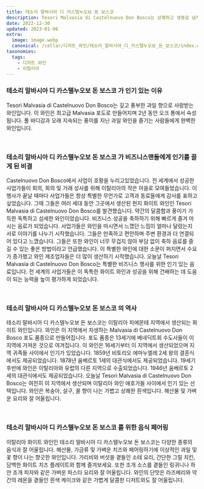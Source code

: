 ```yaml
---
title: 테소리 말바시아 디 카스텔누오보 돈 보스코
description: Tesori Malvasia di Castelnuovo Don Bosco는 상쾌하고 생동감 넘치는 화이트 와인으로 강렬한 열대 및 꽃 향이 터져 나오는 진정한 토스카나식 간식입니다.
date: 2022-12-30
updated: 2023-01-06
extra:
  image: image.webp
  canonical: /cellar/디저트_와인/테소리_말바시아_디_카스텔누오보_돈_보스코/index.md
taxonomies:
  tags: 
    - 디저트 와인
    - 이탈리아
---
```



### 테소리 말바시아 디 카스텔누오보 돈 보스코 가 인기 있는 이유

Tesori Malvasia di Castelnuovo Don Bosco는 깊고 풍부한 과일 향으로 사랑받는 와인입니다. 이 와인은 최고급 Malvasia 포도로 만들어지며 2년 동안 오크 통에서 숙성됩니다. 풀 바디감과 오래 지속되는 풍미를 지닌 과일 와인을 즐기는 사람들에게 완벽한 와인입니다.

&nbsp;  

### 테소리 말바시아 디 카스텔누오보 돈 보스코 가 비즈니스맨들에게 인기를 끌게 된 비결

Castelnuovo Don Bosco에서 사업이 호황을 누리고있었습니다. 전 세계에서 성공한 사업가들이 회의, 회의 및 거래 성사를 위해 이탈리아의 작은 마을로 모여들었습니다. 이 행사가 끝날 때마다 사업가들은 항상 특별한 무언가로 고객과 동료들에게 감사를 표하고 싶었습니다. 그때 그들은 여러 세대 동안 그곳에서 생산된 현지 화이트 와인인 Tesori Malvasia di Castelnuovo Don Bosco를 발견했습니다. 약간의 달콤함과 풍미가 가득한 독특하고 섬세한 와인이었습니다. 비즈니스 성공을 축하하기 위해 빠르게 즐겨 마시는 음료가 되었습니다. 사업가들은 와인을 마시면서 느꼈던 느낌이 얼마나 달랐는지 서로 이야기를 나누기 시작했습니다. 그들은 만족하고 편안하며 주변 환경과 더 연결되어 있다고 느꼈습니다. 그들은 또한 와인이 너무 무겁지 않아 부담 없이 축하 음료를 즐길 수 있는 좋은 방법이라고 언급했습니다. 이 특별한 와인에 대한 소문이 퍼지면서 수요가 증가했고 와인 제조업자들은 더 많이 생산하기 시작했습니다. 오늘날 Tesori Malvasia di Castelnuovo Don Bosco는 특별한 비즈니스 행사를 위한 인기 있는 음료입니다. 전 세계의 사업가들은 이 독특한 화이트 와인과 성공을 위해 건배하는 데 도움이 되는 능력을 높이 평가하게 되었습니다.

&nbsp;  

### 테소리 말바시아 디 카스텔누오보 돈 보스코 의 역사

테소리 말바시아 디 카스텔누오보 돈 보스코는 이탈리아 피에몬테 지역에서 생산되는 화이트 와인입니다. 와인은 이 지역에서 자생하는 Malvasia di Castelnuovo Don Bosco 포도 품종으로 만들어집니다. 포도 품종은 13세기에 베네딕트회 수도사들이 이 지역에 가져온 것으로 여겨집니다. 이 와인은 16세기부터 이 지역에서 생산되었으며 지역 귀족들 사이에서 인기가 있었습니다. 1859년 비토리오 에마누엘레 2세 왕의 결혼식에서도 제공되었습니다. 1878년 움베르토 1세의 대관식에서도 제공되었습니다. 19세기 후반에 와인은 이탈리아와 유럽의 다른 지역으로 수출되었습니다. 1946년 움베르토 2세의 대관식에서도 제공되었습니다. 오늘날 Tesori Malvasia di Castelnuovo Don Bosco는 여전히 이 지역에서 생산되며 이탈리아 와인 애호가들 사이에서 인기 있는 선택입니다. 와인은 복숭아, 살구, 꿀 향이 나는 가볍고 상쾌한 흰색입니다. 해산물 및 가벼운 요리와 잘 어울립니다.

&nbsp;  

### 테소리 말바시아 디 카스텔누오보 돈 보스코 를 위한 음식 페어링

이탈리아 화이트 와인인 테소리 말바시아 디 카스텔누오보 돈 보스코는 다양한 종류의 음식과 잘 어울립니다. 해산물, 가금류 및 가벼운 치즈와 페어링하기에 이상적인 과일 및 꽃 향이 나는 향긋한 와인입니다. 가리비와 버섯을 곁들인 소테 요리, 간단한 그릴 치킨, 담백한 화이트 치즈 플레이트와 함께 즐겨보세요. 또한 조개 소스를 곁들인 링귀니나 하얀 조개 피자와 같은 가벼운 파스타 요리와 잘 어울립니다. 와인의 단맛은 라즈베리와 약간의 레몬을 곁들인 흰색 케이크와 같은 가볍게 달콤한 디저트와도 잘 어울립니다.

&nbsp;  

